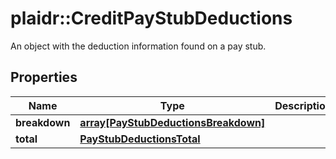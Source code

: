 # plaidr::CreditPayStubDeductions

An object with the deduction information found on a pay stub.

## Properties
Name | Type | Description | Notes
------------ | ------------- | ------------- | -------------
**breakdown** | [**array[PayStubDeductionsBreakdown]**](PayStubDeductionsBreakdown.md) |  | 
**total** | [**PayStubDeductionsTotal**](PayStubDeductionsTotal.md) |  | 


